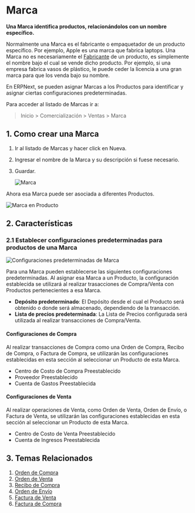 <!-- add-breadcrumbs -->
# Marca

**Una Marca identifica productos, relacionándolos con un nombre específico.**

Normalmente una Marca es el fabricante o empaquetador de un producto específico. Por ejemplo, Apple es una marca que fabrica laptops. Una Marca no es necesariamente el [Fabricante](/docs/user/manual/en/stock/manufacturer) de un producto, es simplemente el nombre bajo el cual se vende dicho producto. Por ejemplo, si una empresa fabrica vasos de plástico, le puede ceder la licencia a una gran marca para que los venda bajo su nombre.

En ERPNext, se pueden asignar Marcas a los Productos para identificar y asignar ciertas configuraciones predeterminadas.

Para acceder al listado de Marcas ir a: 

> Inicio > Comercialización > Ventas > Marca

## 1. Como crear una Marca
1. Ir al listado de Marcas y hacer click en Nueva.
1. Ingresar el nombre de la Marca y su descripción si fuese necesario.
1. Guardar.

    ![Marca](/docs/assets/img/selling/brand.png)

Ahora esa Marca puede ser asociada a diferentes Productos. 

![Marca en Producto](/docs/assets/img/selling/brand-in-item.png)

## 2. Características
### 2.1 Establecer configuraciones predeterminadas para productos de una Marca

![Configuraciones predeterminadas de Marca](/docs/assets/img/selling/brand-defaults.png)

Para una Marca pueden establecerse las siguientes configuraciones predeterminadas. Al asignar esa Marca a un Producto, la configuración establecida se utilizará al realizar trasacciones de Compra/Venta con Productos pertenecientes a esa Marca. 

* **Depósito predeterminado**: El Depósito desde el cual el Producto será obtenido o donde será almacenado, dependiendo de la transacción. 
* **Lista de precios predeterminada**: La Lista de Precios configurada será utilizada al realizar transacciones de Compra/Venta. 

#### Configuraciones de Compra
Al realizar transacciones de Compra como una Orden de Compra, Recibo de Compra, o Factura de Compra, se utilizarán las configuraciones establecidas en esta sección al seleccionar un Producto de esta Marca. 

* Centro de Costo de Compra Preestablecido
* Proveedor Preestablecido
* Cuenta de Gastos Preestablecida 

#### Configuraciones de Venta
Al realizar operaciones de Venta, como Orden de Venta, Orden de Envío, o Factura de Venta, se utilizarán las configuraciones establecidas en esta sección al seleccionar un Producto de esta Marca.

* Centro de Costo de Venta Preestablecido
* Cuenta de Ingresos Preestablecida

## 3. Temas Relacionados
1. [Orden de Compra](/docs/user/manual/en/buying/purchase-order)
1. [Orden de Venta](/docs/user/manual/en/selling/sales-order)
1. [Recibo de Compra](/docs/user/manual/en/stock/purchase-receipt)
1. [Orden de Envío](/docs/user/manual/en/stock/delivery-note)
1. [Factura de Venta](/docs/user/manual/en/accounts/sales-invoice)
1. [Factura de Compra](/docs/user/manual/en/accounts/purchase-invoice)
